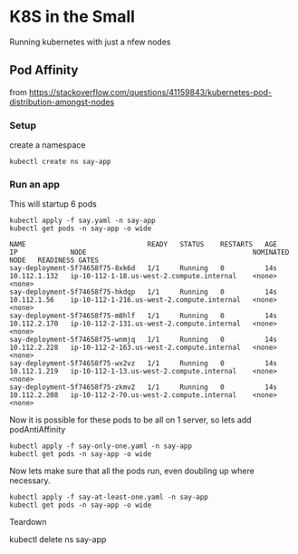 # K8S in the Small

Running kubernetes with just a nfew nodes

## Pod Affinity

from https://stackoverflow.com/questions/41159843/kubernetes-pod-distribution-amongst-nodes


### Setup
create a namespace

```
kubectl create ns say-app
```

### Run an app

This will startup 6 pods

```
kubectl apply -f say.yaml -n say-app
kubectl get pods -n say-app -o wide
```

```
NAME                              READY   STATUS    RESTARTS   AGE   IP             NODE                                         NOMINATED NODE   READINESS GATES
say-deployment-5f74658f75-8xk6d   1/1     Running   0          14s   10.112.1.132   ip-10-112-1-18.us-west-2.compute.internal    <none>           <none>
say-deployment-5f74658f75-hkdqp   1/1     Running   0          14s   10.112.1.56    ip-10-112-1-216.us-west-2.compute.internal   <none>           <none>
say-deployment-5f74658f75-m8hlf   1/1     Running   0          14s   10.112.2.170   ip-10-112-2-131.us-west-2.compute.internal   <none>           <none>
say-deployment-5f74658f75-wnmjq   1/1     Running   0          14s   10.112.2.228   ip-10-112-2-163.us-west-2.compute.internal   <none>           <none>
say-deployment-5f74658f75-wx2vz   1/1     Running   0          14s   10.112.1.219   ip-10-112-1-13.us-west-2.compute.internal    <none>           <none>
say-deployment-5f74658f75-zkmv2   1/1     Running   0          14s   10.112.2.208   ip-10-112-2-70.us-west-2.compute.internal    <none>           <none>
```

Now it is possible for these pods to be all on 1 server, so lets add podAntiAffinity


```
kubectl apply -f say-only-one.yaml -n say-app
kubectl get pods -n say-app -o wide
```


Now lets make sure that all the pods run, even doubling up where necessary.


```
kubectl apply -f say-at-least-one.yaml -n say-app
kubectl get pods -n say-app -o wide
```


Teardown

kubectl delete ns say-app

